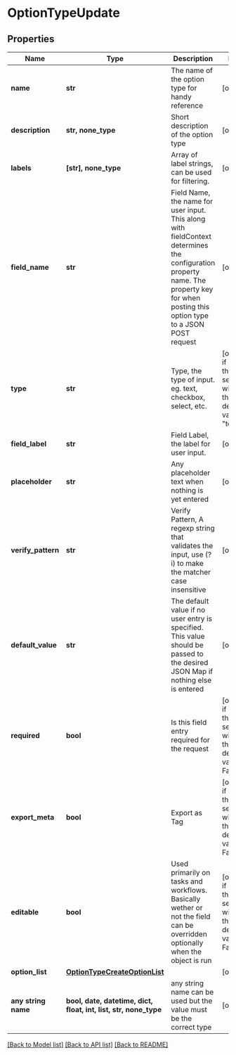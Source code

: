 # OptionTypeUpdate


## Properties
Name | Type | Description | Notes
------------ | ------------- | ------------- | -------------
**name** | **str** | The name of the option type for handy reference | [optional] 
**description** | **str, none_type** | Short description of the option type | [optional] 
**labels** | **[str], none_type** | Array of label strings, can be used for filtering. | [optional] 
**field_name** | **str** | Field Name, the name for user input. This along with fieldContext determines the configuration property name.  The property key for when posting this option type to a JSON POST request | [optional] 
**type** | **str** | Type, the type of input. eg. text, checkbox, select, etc. | [optional]  if omitted the server will use the default value of "text"
**field_label** | **str** | Field Label, the label for user input. | [optional] 
**placeholder** | **str** | Any placeholder text when nothing is yet entered | [optional] 
**verify_pattern** | **str** | Verify Pattern, A regexp string that validates the input, use (?i) to make the matcher case insensitive | [optional] 
**default_value** | **str** | The default value if no user entry is specified. This value should be passed to the desired JSON Map if nothing else is entered | [optional] 
**required** | **bool** | Is this field entry required for the request | [optional]  if omitted the server will use the default value of False
**export_meta** | **bool** | Export as Tag | [optional]  if omitted the server will use the default value of False
**editable** | **bool** | Used primarily on tasks and workflows. Basically wether or not the field can be overridden optionally when the object is run | [optional]  if omitted the server will use the default value of False
**option_list** | [**OptionTypeCreateOptionList**](OptionTypeCreateOptionList.md) |  | [optional] 
**any string name** | **bool, date, datetime, dict, float, int, list, str, none_type** | any string name can be used but the value must be the correct type | [optional]

[[Back to Model list]](../README.md#documentation-for-models) [[Back to API list]](../README.md#documentation-for-api-endpoints) [[Back to README]](../README.md)


